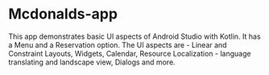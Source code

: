 # Mcdonalds-app

This app demonstrates basic UI aspects of Android Studio with Kotlin. 
It has a Menu and a Reservation option.
The UI aspects are - Linear and Constraint Layouts, Widgets, Calendar, Resource Localization - language translating and landscape view, Dialogs and more.

